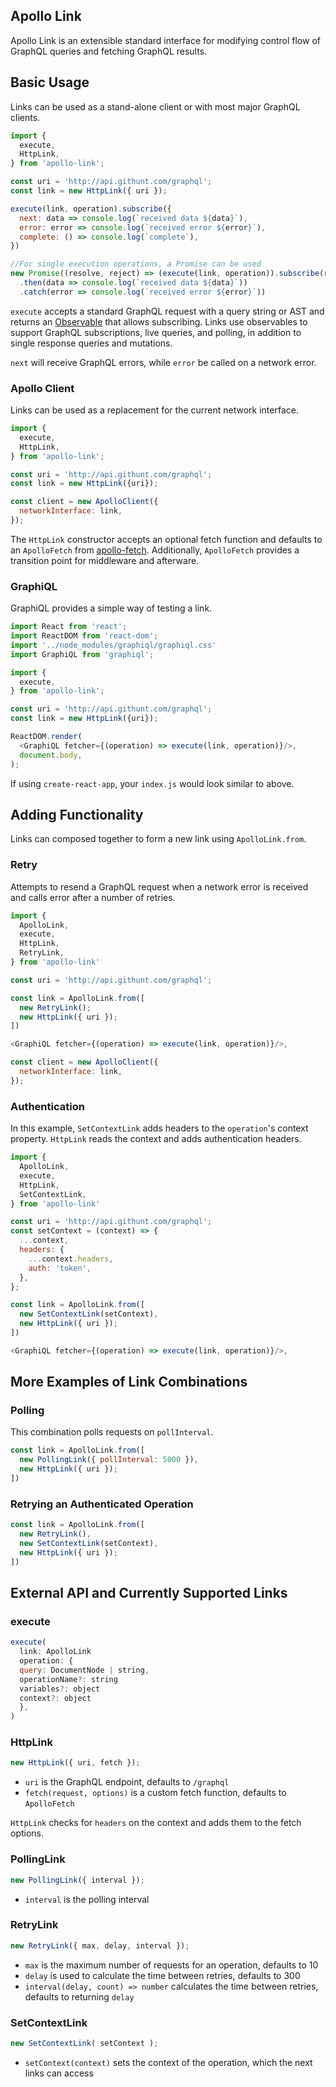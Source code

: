## Apollo Link

Apollo Link is an extensible standard interface for modifying control flow of GraphQL queries and fetching GraphQL results.

## Basic Usage

Links can be used as a stand-alone client or with most major GraphQL clients.

```js
import {
  execute,
  HttpLink,
} from 'apollo-link';

const uri = 'http://api.githunt.com/graphql';
const link = new HttpLink({ uri });

execute(link, operation).subscribe({
  next: data => console.log(`received data ${data}`),
  error: error => console.log(`received error ${error}`),
  complete: () => console.log(`complete`),
})

//For single execution operations, a Promise can be used
new Promise((resolve, reject) => (execute(link, operation)).subscribe(resolve, reject))
  .then(data => console.log(`received data ${data}`))
  .catch(error => console.log(`received error ${error}`))
```

`execute` accepts a standard GraphQL request with a query string or AST and returns an [Observable](https://github.com/zenparsing/zen-observable#api) that allows subscribing.
Links use observables to support GraphQL subscriptions, live queries, and polling, in addition to single response queries and mutations.

`next` will receive GraphQL errors, while `error` be called on a network error.

### Apollo Client

Links can be used as a replacement for the current network interface.

```js
import {
  execute,
  HttpLink,
} from 'apollo-link';

const uri = 'http://api.githunt.com/graphql';
const link = new HttpLink({uri});

const client = new ApolloClient({
  networkInterface: link,
});
```

The `HttpLink` constructor accepts an optional fetch function and defaults to an `ApolloFetch` from [apollo-fetch](https://github.com/apollographql/apollo-fetch).
Additionally, `ApolloFetch` provides a transition point for middleware and afterware.

### GraphiQL

GraphiQL provides a simple way of testing a link.

```js
import React from 'react';
import ReactDOM from 'react-dom';
import '../node_modules/graphiql/graphiql.css'
import GraphiQL from 'graphiql';

import {
  execute,
} from 'apollo-link';

const uri = 'http://api.githunt.com/graphql';
const link = new HttpLink({uri});

ReactDOM.render(
  <GraphiQL fetcher={(operation) => execute(link, operation)}/>,
  document.body,
);
```

If using `create-react-app`, your `index.js` would look similar to above.

## Adding Functionality

Links can composed together to form a new link using `ApolloLink.from`.

### Retry

Attempts to resend a GraphQL request when a network error is received and calls error after a number of retries.

```js
import {
  ApolloLink,
  execute,
  HttpLink,
  RetryLink,
} from 'apollo-link'

const uri = 'http://api.githunt.com/graphql';

const link = ApolloLink.from([
  new RetryLink();
  new HttpLink({ uri });
])

<GraphiQL fetcher={(operation) => execute(link, operation)}/>,

const client = new ApolloClient({
  networkInterface: link,
});
```

### Authentication

In this example, `SetContextLink` adds headers to the `operation`'s context property.
`HttpLink` reads the context and adds authentication headers.

```js
import {
  ApolloLink,
  execute,
  HttpLink,
  SetContextLink,
} from 'apollo-link'

const uri = 'http://api.githunt.com/graphql';
const setContext = (context) => {
  ...context,
  headers: {
    ...context.headers,
    auth: 'token',
  },
};

const link = ApolloLink.from([
  new SetContextLink(setContext),
  new HttpLink({ uri });
])

<GraphiQL fetcher={(operation) => execute(link, operation)}/>,
```

## More Examples of Link Combinations

### Polling

This combination polls requests on `pollInterval`.

```js
const link = ApolloLink.from([
  new PollingLink({ pollInterval: 5000 }),
  new HttpLink({ uri });
])
```

### Retrying an Authenticated Operation

```js
const link = ApolloLink.from([
  new RetryLink(),
  new SetContextLink(setContext),
  new HttpLink({ uri });
])
```

## External API and Currently Supported Links

### execute

```js
execute(
  link: ApolloLink
  operation: {
  query: DocumentNode | string,
  operationName?: string
  variables?: object
  context?: object
  },
)
```

### HttpLink

```js
new HttpLink({ uri, fetch });
```

* `uri` is the GraphQL endpoint, defaults to `/graphql`
* `fetch(request, options)` is a custom fetch function, defaults to `ApolloFetch`

`HttpLink` checks for `headers` on the context and adds them to the fetch options.

### PollingLink

```js
new PollingLink({ interval });
```

* `interval` is the polling interval

### RetryLink

```js
new RetryLink({ max, delay, interval });
```

* `max` is the maximum number of requests for an operation, defaults to 10
* `delay` is used to calculate the time between retries, defaults to 300
* `interval(delay, count) => number` calculates the time between retries, defaults to returning `delay`

### SetContextLink

```js
new SetContextLink( setContext );
```

* `setContext(context)` sets the context of the operation, which the next links can access
